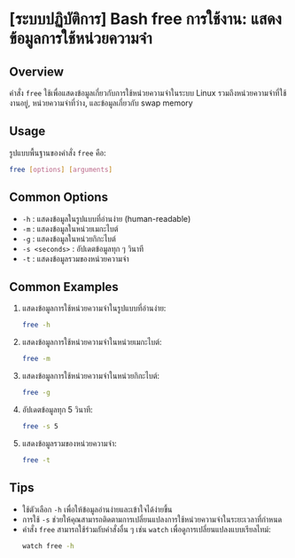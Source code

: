 # [ระบบปฏิบัติการ] Bash free การใช้งาน: แสดงข้อมูลการใช้หน่วยความจำ

## Overview
คำสั่ง `free` ใช้เพื่อแสดงข้อมูลเกี่ยวกับการใช้หน่วยความจำในระบบ Linux รวมถึงหน่วยความจำที่ใช้งานอยู่, หน่วยความจำที่ว่าง, และข้อมูลเกี่ยวกับ swap memory

## Usage
รูปแบบพื้นฐานของคำสั่ง `free` คือ:

```bash
free [options] [arguments]
```

## Common Options
- `-h` : แสดงข้อมูลในรูปแบบที่อ่านง่าย (human-readable)
- `-m` : แสดงข้อมูลในหน่วยเมกะไบต์
- `-g` : แสดงข้อมูลในหน่วยกิกะไบต์
- `-s <seconds>` : อัปเดตข้อมูลทุก ๆ <seconds> วินาที
- `-t` : แสดงข้อมูลรวมของหน่วยความจำ

## Common Examples
1. แสดงข้อมูลการใช้หน่วยความจำในรูปแบบที่อ่านง่าย:
   ```bash
   free -h
   ```

2. แสดงข้อมูลการใช้หน่วยความจำในหน่วยเมกะไบต์:
   ```bash
   free -m
   ```

3. แสดงข้อมูลการใช้หน่วยความจำในหน่วยกิกะไบต์:
   ```bash
   free -g
   ```

4. อัปเดตข้อมูลทุก 5 วินาที:
   ```bash
   free -s 5
   ```

5. แสดงข้อมูลรวมของหน่วยความจำ:
   ```bash
   free -t
   ```

## Tips
- ใช้ตัวเลือก `-h` เพื่อให้ข้อมูลอ่านง่ายและเข้าใจได้ง่ายขึ้น
- การใช้ `-s` ช่วยให้คุณสามารถติดตามการเปลี่ยนแปลงการใช้หน่วยความจำในระยะเวลาที่กำหนด
- คำสั่ง `free` สามารถใช้ร่วมกับคำสั่งอื่น ๆ เช่น `watch` เพื่อดูการเปลี่ยนแปลงแบบเรียลไทม์:
  ```bash
  watch free -h
  ```